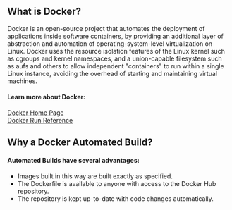 ## What is Docker?

Docker is an open-source project that automates the deployment of applications inside software containers, by providing an additional layer of abstraction and automation of operating-system-level virtualization on Linux. Docker uses the resource isolation features of the Linux kernel such as cgroups and kernel namespaces, and a union-capable filesystem such as aufs and others to allow independent "containers" to run within a single Linux instance, avoiding the overhead of starting and maintaining virtual machines.

#### Learn more about Docker:
[Docker Home Page](https://www.docker.com)  
[Docker Run Reference](https://docs.docker.com/engine/reference/run/)

## Why a Docker Automated Build?

#### Automated Builds have several advantages:

- Images built in this way are built exactly as specified.
- The Dockerfile is available to anyone with access to the Docker Hub repository.
- The repository is kept up-to-date with code changes automatically.